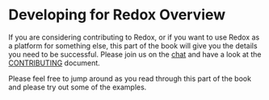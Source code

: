 # Developing for Redox Overview

If you are considering contributing to Redox, or if you want to use Redox as a platform for something else, this part of the book will give you the details you need to be successful. Please join us on the [chat](./chat.md) and have a look at the [CONTRIBUTING](https://gitlab.redox-os.org/redox-os/redox/blob/master/CONTRIBUTING.md) document.

Please feel free to jump around as you read through this part of the book and please try out some of the examples.
